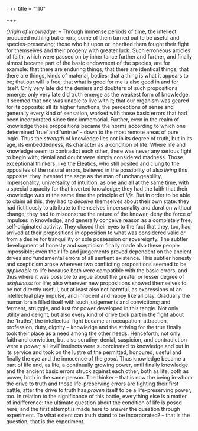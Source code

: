 +++
title = "110"

+++

*Origin of knowledge.* – Through immense periods of time, the intellect produced nothing but errors; some of them turned out to be useful and species-preserving; those who hit upon or inherited them fought their fight for themselves and their progeny with greater luck. Such erroneous articles of faith, which were passed on by inheritance further and further, and finally almost became part of the basic endowment of the species, are for example: that there are enduring things; that there are identical things; that there are things, kinds of material, bodies; that a thing is what it appears to be; that our will is free; that what is good for me is also good in and for itself. Only very late did the deniers and doubters of such propositions emerge; only very late did truth emerge as the weakest form of knowledge. It seemed that one was unable to live with it; that our organism was geared for its opposite: all its higher functions, the perceptions of sense and generally every kind of sensation, worked with those basic errors that had been incorporated since time immemorial. Further, even in the realm of knowledge those propositions became the norms according to which one determined ‘true’ and ‘untrue’ – down to the most remote areas of pure logic. Thus the *strength* of knowledge lies not in its degree of truth, but in its age, its embeddedness, its character as a condition of life. Where life and knowledge seem to contradict each other, there was never any serious fight to begin with; denial and doubt were simply considered madness. Those exceptional thinkers, like the Eleatics, who still posited and clung to the opposites of the natural errors, believed in the possibility of also *living* this opposite: they invented the sage as the man of unchangeability, impersonality, universality of intuition, as one and all at the same time, with a special capacity for that inverted knowledge; they had the faith that their knowledge was at the same time the principle of *life.* But in order to be able to claim all this, they had to *deceive* themselves about their own state: they had fictitiously to attribute to themselves impersonality and duration without change; they had to misconstrue the nature of the knower, deny the force of impulses in knowledge, and generally conceive reason as a completely free, self-originated activity. They closed their eyes to the fact that they, too, had arrived at their propositions in opposition to what was considered valid or from a desire for tranquillity or sole possession or sovereignty. The subtler development of honesty and scepticism finally made also these people impossible; even their life and judgements proved dependent on the ancient drives and fundamental errors of all sentient existence. This subtler honesty and scepticism arose wherever two conflicting propositions seemed to be *applicable* to life because both were compatible with the basic errors, and thus where it was possible to argue about the greater or lesser degree of *usefulness* for life; also wherever new propositions showed themselves to be not directly useful, but at least also not harmful, as expressions of an intellectual play impulse, and innocent and happy like all play. Gradually the human brain filled itself with such judgements and convictions; and ferment, struggle, and lust for power developed in this tangle. Not only utility and delight, but also every kind of drive took part in the fight about the ‘truths’; the intellectual fight became an occupation, attraction, profession, duty, dignity – knowledge and the striving for the true finally took their place as a need among the other needs. Henceforth, not only faith and conviction, but also scrutiny, denial, suspicion, and contradiction were a *power;* all ‘evil’ instincts were subordinated to knowledge and put in its service and took on the lustre of the permitted, honoured, useful and finally the eye and the innocence of the *good.* Thus knowledge became a part of life and, as life, a continually growing power, until finally knowledge and the ancient basic errors struck against each other, both as life, both as power, both in the same person. The thinker – that is now the being in whom the drive to truth and those life-preserving errors are fighting their first battle, after the drive to truth has *proven* itself to be a life-preserving power, too. In relation to the significance of this battle, everything else is a matter of indifference: the ultimate question about the condition of life is posed here, and the first attempt is made here to answer the question through experiment. To what extent can truth stand to be incorporated? – that is the question; that is the experiment.


